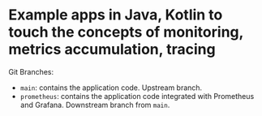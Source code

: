# Example apps in Java, Kotlin to touch the concepts of monitoring, metrics accumulation, tracing 

Git Branches:
- `main`: contains the application code. Upstream branch.
- `prometheus`: contains the application code integrated with Prometheus and Grafana.
  Downstream branch from `main`. 
